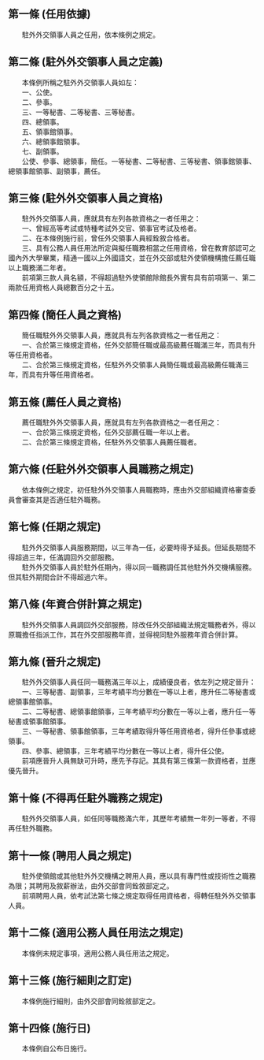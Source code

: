 第一條 (任用依據)
-----------------
　　駐外外交領事人員之任用，依本條例之規定。  


第二條 (駐外外交領事人員之定義)
-------------------------------
　　本條例所稱之駐外外交領事人員如左：  
　　一、公使。  
　　二、參事。  
　　三、一等秘書、二等秘書、三等秘書。  
　　四、總領事。  
　　五、領事館領事。  
　　六、總領事館領事。  
　　七、副領事。  
　　公使、參事、總領事，簡任。一等秘書、二等秘書、三等秘書、領事館領事、總領事館領事、副領事，薦任。  


第三條 (駐外外交領事人員之資格)
-------------------------------
　　駐外外交領事人員，應就具有左列各款資格之一者任用之：  
　　一、曾經高等考試或特種考試外交官、領事官考試及格者。  
　　二、在本條例施行前，曾任外交領事人員經銓敘合格者。  
　　三、具有公務人員任用法所定與擬任職務相當之任用資格，曾在教育部認可之國內外大學畢業，精通一國以上外國語文，並在外交部或駐外使領機構擔任薦任職以上職務滿二年者。  
　　前項第三款人員名額，不得超過駐外使領館除館長外實有具有前項第一、第二兩款任用資格人員總數百分之十五。  


第四條 (簡任人員之資格)
-----------------------
　　簡任職駐外外交領事人員，應就具有左列各款資格之一者任用之：  
　　一、合於第三條規定資格，任外交部簡任職或最高級薦任職滿三年，而具有升等任用資格者。  
　　二、合於第三條規定資格，任駐外外交領事人員簡任職或最高級薦任職滿三年，而具有升等任用資格者。  


第五條 (薦任人員之資格)
-----------------------
　　薦任職駐外外交領事人員，應就具有左列各款資格之一者任用之：  
　　一、合於第三條規定資格，任外交部薦任職一年以上者。  
　　二、合於第三條規定資格，任駐外外交領事人員薦任職者。  


第六條 (任駐外外交領事人員職務之規定)
-------------------------------------
　　依本條例之規定，初任駐外外交領事人員職務時，應由外交部組織資格審查委員會審查其是否適任駐外職務。  


第七條 (任期之規定)
-------------------
　　駐外外交領事人員服務期間，以三年為一任，必要時得予延長。但延長期間不得超過三年，任滿調回外交部服務。  
　　駐外外交領事人員於駐外任期內，得以同一職務調任其他駐外外交機構服務。但其駐外期間合計不得超過六年。  


第八條 (年資合併計算之規定)
---------------------------
　　駐外外交領事人員調回外交部服務，除改任外交部組織法規定職務者外，得以原職擔任指派工作，其在外交部服務年資，並得視同駐外服務年資合併計算。  


第九條 (晉升之規定)
-------------------
　　駐外外交領事人員任同一職務滿三年以上，成績優良者，依左列之規定晉升：  
　　一、三等秘書、副領事，三年考績平均分數在一等以上者，應升任二等秘書或總領事館領事。  
　　二、二等秘書、總領事館領事，三年考績平均分數在一等以上者，應升任一等秘書或領事館領事。  
　　三、一等秘書、領事館領事，三年考績取得升等任用資格者，得升任參事或總領事。  
　　四、參事、總領事，三年考績平均分數在一等以上者，得升任公使。  
　　前項應晉升人員無缺可升時，應先予存記。其具有第三條第一款資格者，並應優先晉升。  


第十條 (不得再任駐外職務之規定)
-------------------------------
　　駐外外交領事人員，如任同等職務滿六年，其歷年考績無一年列一等者，不得再任駐外職務。  


第十一條 (聘用人員之規定)
-------------------------
　　駐外使領館或其他駐外外交機構之聘用人員，應以具有專門性或技術性之職務為限；其聘用及敘薪辦法，由外交部會同銓敘部定之。  
　　前項聘用人員，依考試法第七條之規定取得任用資格者，得轉任駐外外交領事人員。  


第十二條 (適用公務人員任用法之規定)
-----------------------------------
　　本條例未規定事項，適用公務人員任用法之規定。  


第十三條 (施行細則之訂定)
-------------------------
　　本條例施行細則，由外交部會同銓敘部定之。  


第十四條 (施行日)
-----------------
　　本條例自公布日施行。